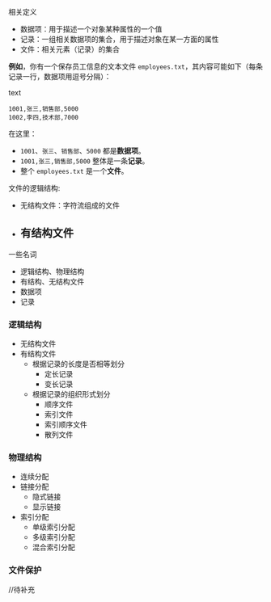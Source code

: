 相关定义

- 数据项：用于描述一个对象某种属性的一个值
- 记录：一组相关数据项的集合，用于描述对象在某一方面的属性
- 文件：相关元素（记录）的集合



**例如**，你有一个保存员工信息的文本文件 `employees.txt`，其内容可能如下（每条记录一行，数据项用逗号分隔）：

text

```
1001,张三,销售部,5000
1002,李四,技术部,7000
```



在这里：

- `1001`、`张三`、`销售部`、`5000` 都是**数据项**。
- `1001,张三,销售部,5000` 整体是一条**记录**。
- 整个 `employees.txt` 是一个**文件**。













文件的逻辑结构:

- 无结构文件：字符流组成的文件
- 有结构文件
  - 







一些名词

- 逻辑结构、物理结构
- 有结构、无结构文件
- 数据项
- 记录











### 逻辑结构

- 无结构文件
- 有结构文件
  - 根据记录的长度是否相等划分
    - 定长记录
    - 变长记录
  - 根据记录的组织形式划分
    - 顺序文件
    - 索引文件
    - 索引顺序文件
    - 散列文件

### 物理结构

- 连续分配
- 链接分配
  - 隐式链接
  - 显示链接
- 索引分配
  - 单级索引分配
  - 多级索引分配
  - 混合索引分配



### 文件保护

//待补充





